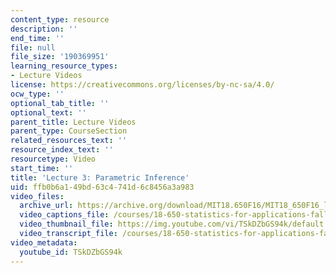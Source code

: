 ```yaml
---
content_type: resource
description: ''
end_time: ''
file: null
file_size: '190369951'
learning_resource_types:
- Lecture Videos
license: https://creativecommons.org/licenses/by-nc-sa/4.0/
ocw_type: ''
optional_tab_title: ''
optional_text: ''
parent_title: Lecture Videos
parent_type: CourseSection
related_resources_text: ''
resource_index_text: ''
resourcetype: Video
start_time: ''
title: 'Lecture 3: Parametric Inference'
uid: ffb0b6a1-49bd-63c4-741d-6c8456a3a983
video_files:
  archive_url: https://archive.org/download/MIT18.650F16/MIT18_650F16_lec03_300k.mp4
  video_captions_file: /courses/18-650-statistics-for-applications-fall-2016/4bb277b7825351578039b7960ca57326_TSkDZbGS94k.vtt
  video_thumbnail_file: https://img.youtube.com/vi/TSkDZbGS94k/default.jpg
  video_transcript_file: /courses/18-650-statistics-for-applications-fall-2016/9391c4fbb1d2ab3e654c0e9c5d1a3c47_TSkDZbGS94k.pdf
video_metadata:
  youtube_id: TSkDZbGS94k
---
```

